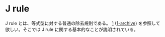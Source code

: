 # J rule

J rule とは、等式型に対する普通の除去規則である。 [1][] ([1-archive][]) を参照して欲しい。そこでは J rule に関する基本的なことが説明されている。

[1]: https://homotopytypetheory.org/2011/04/10/just-kidding-understanding-identity-elimination-in-homotopy-type-theory/
[1-archive]: https://web.archive.org/web/20201124062843/https://homotopytypetheory.org/2011/04/10/just-kidding-understanding-identity-elimination-in-homotopy-type-theory/
